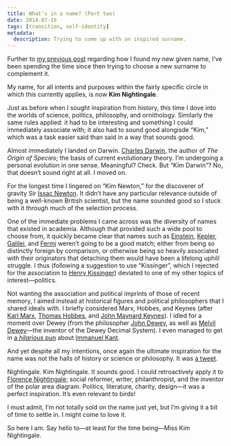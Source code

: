 ```yaml
---
title: What's in a name? (Part two)
date: 2014-07-16
tags: [transition, self-identity]
metadata:
  description: Trying to come up with an inspired surname.
---
```


Further to [my previous post](/2014/07/12/whats-in-a-name/) regarding how I found my new given name, I’ve been spending the time since then trying to choose a new surname to complement it.

My name, for all intents and purposes within the fairly specific circle in which this currently applies, is now **Kim Nightingale**.

Just as before when I sought inspiration from history, this time I dove into the worlds of science, politics, philosophy, and ornithology. Similarly the same rules applied: it had to be interesting and something I could immediately associate with; it also had to sound good alongisde “Kim,” which was a task easier said than said in a way that sounds good.

Almost immediately I landed on Darwin. [Charles Darwin](http://en.wikipedia.org/wiki/Charles_Darwin), the author of _The Origin of Species_; the basis of current evolutionary theory. I’m undergoing a personal evolution in one sense. Meaningful? Check. But “Kim Darwin”? No, that doesn’t sound right at all. I moved on.

For the longest time I lingered on “Kim Newton,” for the discoverer of gravity Sir [Issac Newton](http://en.wikipedia.org/wiki/Issac_Newton). It didn’t have any particular relevance outside of being a well-known British scientist, but the name sounded good so I stuck with it through much of the selection process.

One of the immediate problems I came across was the diversity of names that existed in academia. Although that provided such a wide pool to choose from, it quickly became clear that names such as [Einstein](http://en.wikipedia.org/wiki/Albert_Einstein), [Kepler](http://en.wikipedia.org/wiki/Johannes_Kepler), [Galilei](http://en.wikipedia.org/wiki/Galileo_Galilei), and [Fermi](http://en.wikipedia.org/wiki/Enrico_Fermi) weren’t going to be a good match; either from being so distinctly foreign by comparison, or otherwise being so heavily associated with their originators that detaching them would have been a lifelong uphill struggle. I thus (following a suggestion to use “Kissinger”, which I rejected for the association to [Henry Kissinger](http://en.wikipedia.org/wiki/Henry_Kissinger)) deviated to one of my other topics of interest—politics.

Not wanting the association and political imprints of those of recent memory, I aimed instead at historical figures and political philosophers that I shared ideals with. I briefly considered Marx, Hobbes, and Keynes (after [Karl Marx](http://en.wikipedia.org/wiki/Karl_Marx), [Thomas Hobbes](http://en.wikipedia.org/wiki/Thomas_Hobbes), and [John Maynard Keynes](http://en.wikipedia.org/wiki/John_Maynard_Keynes)). I idled for a moment over Dewey (from the philosopher [John Dewey](http://en.wikipedia.org/wiki/John_Dewey), as well as [Melvil Dewey](http://en.wikipedia.org/wiki/Melvil_Dewey)—the inventor of the Dewey Decimal System). I even managed to get in [a _hilarious_ pun](https://twitter.com/kimpegasus/status/489513698252173312) about [Immanuel Kant](http://en.wikipedia.org/wiki/Immanuel_Kant).

And yet despite all my intentions, once again the ultimate inspiration for the name was not the halls of history or science or philosophy. It was [a tweet](https://twitter.com/megaRammy/status/489504866176618496).

Nightingale. Kim Nightingale. It sounds good. I could retroactively apply it to [Florence Nightingale](http://en.wikipedia.org/wiki/Florence_Nightingale); social reformer, writer, philanthropist, and the inventor of the polar area diagram. Politics, literature, charity, design—it was a perfect inspiration. It’s even relevant to birds!

I must admit, I’m not totally sold on the name just yet, but I’m giving it a bit of time to settle in. I might come to love it.

So here I am. Say hello to—at least for the time being—Miss Kim Nightingale.
